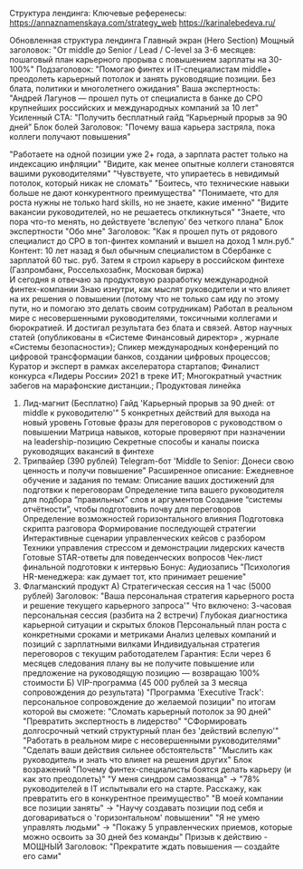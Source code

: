 Структура лендинга:
Ключевые референесы:
https://annaznamenskaya.com/strategy_web
https://karinalebedeva.ru/

Обновленная структура лендинга
Главный экран (Hero Section) 
Мощный заголовок: "От middle до Senior / Lead / C-level за 3-6 месяцев: пошаговый план карьерного прорыва с повышением зарплаты на 30-100%"
Подзаголовок: "Помогаю финтех и IT-специалистам middle+ преодолеть карьерный потолок и занять руководящие позиции. Без блата, политики и многолетнего ожидания"
Ваша экспертность: "Андрей Лагунов — прошел путь от специалиста в банке до CPO крупнейших российских и международных компаний за 10 лет"
Усиленный CTA: "Получить бесплатный гайд “Карьерный прорыв за 90 дней”
Блок болей
Заголовок: "Почему ваша карьера застряла, пока коллеги получают повышения"

"Работаете на одной позиции уже 2+ года, а зарплата растет только на индексацию инфляции"
"Видите, как менее опытные коллеги становятся вашими руководителями"
"Чувствуете, что упираетесь в невидимый потолок, который никак не сломать"
"Боитесь, что технические навыки больше не дают конкурентного преимущества"
"Понимаете, что для роста нужны не только hard skills, но не знаете, какие именно"
"Видите вакансии руководителей, но не решаетесь откликнуться"
"Знаете, что пора что-то менять, но действуете 'вслепую' без четкого плана"
Блок экспертности "Обо мне"
Заголовок: "Как я прошел путь от рядового специалист до CPO в топ-финтех компаний и вышел на доход 1 млн.руб."
Контент:
10 лет назад я был обычным специалистом в Сбербанке с зарплатой 60 тыс. руб.
Затем я строил карьеру в российском финтехе (Газпромбанк, Россельхозабнк, Московая биржа)  
И сегодня я отвечаю за продуктовую разработку международной финтех-компании
Знаю изнутри, как мыслят руководители и что влияет на их решения о повышении (потому что не только сам иду по этому пути, но и помогаю это делать своим сотрудникам)
Работал в реальном мире с несовершенными руководителями, токсичными коллегами и бюрократией. И достигал результата без блата и связей.
Автор научных статей (опубликованы в «Системе Финансовый директор» , журнале «Системы безопасности»);
Спикер международных конференций по цифровой трансформации банков, создании цифровых процессов;
Куратор и эксперт в рамках акселератора стартапов;
Финалист конкурса «Лидеры России» 2021 в треке ИТ;
Многократный участник забегов на марафонские дистанции.;
Продуктовая линейка
1. Лид-магнит (Бесплатно)
Гайд 'Карьерный прорыв за 90 дней: от middle к руководителю'"
5 конкретных действий для выхода на новый уровень
Готовые фразы для переговоров с руководством о повышении
Матрица навыков, которые проверяют при назначении на leadership-позицию
Секретные способы и каналы поиска руководящих вакансий в финтехе
2. Трипвайер (390 рублей)
Telegram-бот 'Middle to Senior: Донеси свою ценность и получи повышение"
Расширенное описание:
Ежедневное обучение и  задания по  темам:
Описание ваших достижений для подготвки к переговорам
Определение типа вашего руководителя для подбора “правильных” слов и аргументов
Создание “системы отчётности”, чтобы подготовить почву для переговоров
Определение возможностей горизонтального влияния
Подготовка скрипта разговора
Формирование последующей стратегии
Интерактивные сценарии управленческих кейсов с разбором
Техники управления стрессом и демонстрации лидерских качеств
Готовые STAR-ответы для поведенческих вопросов
Чек-лист финальной подготовки к интервью
Бонус: Аудиозапись "Психология HR-менеджера: как думает тот, кто принимает решение"
3. Флагманский продукт 
А) Стратегическая сессия на 1 час (5000 рублей)
Заголовок: "Ваша персональная стратегия карьерного роста и решение текущего карьерного запроса'"
Что включено:
3-часовая персональная сессия (разбита на 2 встречи)
Глубокая диагностика карьерной ситуации и скрытых блоков
Персональный план роста с конкретными сроками и метриками
Анализ целевых компаний и позиций с зарплатными вилками
Индивидуальная стратегия переговоров с текущим работодателем
Гарантия: Если через 6 месяцев следования плану вы не получите повышение или предложение на руководящую позицию — возвращаю 100% стоимости
Б) VIP-программа (45 000 рублей за 3 месяца сопровождения до результата)
"Программа 'Executive Track': персональное сопровождение до желаемой позиции" по итогам которой вы сможете:
"Сломать карьерный потолок за 90 дней"
"Превратить экспертность в лидерство"
"СФормировать долгосрочный четкий структурный план без 'действий вслепую'"
"Работать в реальном мире с несовершенными руководителями"
"Сделать ваши действия сильнее обстоятельств"
"Мыслить как руководитель и знать что влияет на решения других"
Блок возражений
"Почему финтех-специалисты боятся делать карьеру (и как это преодолеть)"
"У меня синдром самозванца" → "78% руководителей в IT испытывали его на старте. Расскажу, как превратить его в конкурентное преимущество"
"В моей компании все позиции заняты" → "Научу создавать позиции под себя и договариваться о 'горизонтальном' повышении"
"Я не умею управлять людьми" → "Покажу 5 управленческих приемов, которые можно освоить за 30 дней без команды"
Призыв к действию - МОЩНЫЙ
Заголовок: "Прекратите ждать повышения — создайте его сами"

